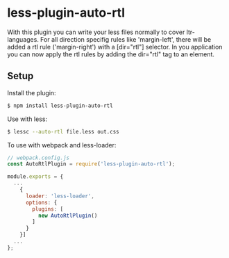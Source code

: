 less-plugin-auto-rtl
===============

With this plugin you can write your less files normally to cover ltr-languages. For all direction specifig rules like 'margin-left', there will be added a rtl rule ('margin-right') with a [dir="rtl"] selector. In you application you can now apply the rtl rules by adding the dir="rtl" tag to an element.

Setup
------
Install the plugin:
```bash
$ npm install less-plugin-auto-rtl
```

Use with less:
```bash
$ lessc --auto-rtl file.less out.css
```

To use with webpack and less-loader:
```javascript
// webpack.config.js
const AutoRtlPlugin = require('less-plugin-auto-rtl');

module.exports = {
  ...
    {
      loader: 'less-loader', 
      options: {
        plugins: [
          new AutoRtlPlugin()
        ]
      }
    }]
  ...
};
```
